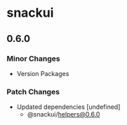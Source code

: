 # snackui

## 0.6.0
### Minor Changes

- Version Packages

### Patch Changes

- Updated dependencies [undefined]
  - @snackui/helpers@0.6.0
